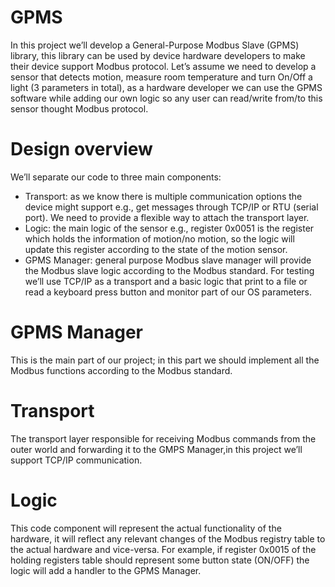 
# GPMS 
In this project we’ll develop a General-Purpose Modbus Slave (GPMS) library, this library can be used
by device hardware developers to make their device support Modbus protocol.
Let’s assume we need to develop a sensor that detects motion, measure room temperature and turn
On/Off a light (3 parameters in total), as a hardware developer we can use the GPMS software while
adding our own logic so any user can read/write from/to this sensor thought Modbus protocol.

# Design overview
We’ll separate our code to three main components:
- Transport: as we know there is multiple communication options the device might support
e.g., get messages through TCP/IP or RTU (serial port).
We need to provide a flexible way to attach the transport layer.
- Logic: the main logic of the sensor e.g., register 0x0051 is the register which holds the
information of motion/no motion, so the logic will update this register according to the state
of the motion sensor.
- GPMS Manager: general purpose Modbus slave manager will provide the Modbus slave
logic according to the Modbus standard.
For testing we’ll use TCP/IP as a transport and a basic logic that print to a file or read a keyboard
press button and monitor part of our OS parameters.

# GPMS Manager
This is the main part of our project; in this part we should implement all the Modbus functions
according to the Modbus standard.

# Transport
The transport layer responsible for receiving Modbus commands from the outer world and
forwarding it to the GMPS Manager,in this project we’ll support TCP/IP communication.

# Logic
This code component will represent the actual functionality of the hardware, it will reflect any
relevant changes of the Modbus registry table to the actual hardware and vice-versa.
For example, if register 0x0015 of the holding registers table should represent some button state
(ON/OFF) the logic will add a handler to the GPMS Manager.
